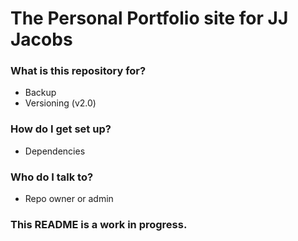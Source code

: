 # The Personal Portfolio site for JJ Jacobs #

### What is this repository for? ###

* Backup
* Versioning (v2.0)

### How do I get set up? ###

* Dependencies

### Who do I talk to? ###

* Repo owner or admin

### This README is a work in progress. ###
